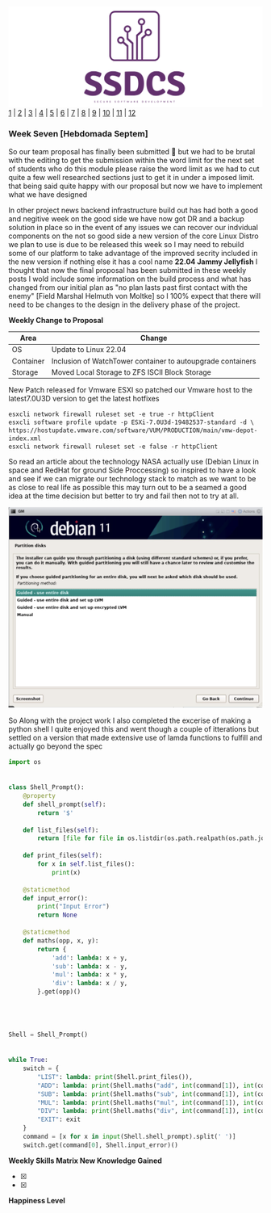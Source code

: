 ![Logo](Images/Logo.png)
[1](/MyPortfolio/SSDCS/Unit01.html) | [2](/MyPortfolio/SSDCS/Unit02.html) | [3](/MyPortfolio/SSDCS/Unit03.html) | [4](/MyPortfolio/SSDCS/Unit04.html) | [5](/MyPortfolio/SSDCS/Unit05.html) | [6](/MyPortfolio/SSDCS/Unit06.html) | [7](/MyPortfolio/SSDCS/Unit07.html) | [8](/MyPortfolio/SSDCS/Unit08.html) | [9](/MyPortfolio/SSDCS/Unit09.html) | [10](/MyPortfolio/SSDCS/Unit10.html) | [11](/MyPortfolio/SSDCS/Unit11.html) | [12](/MyPortfolio/SSDCS/Unit12.html)
### Week Seven [Hebdomada Septem]

So our team proposal has finally been submitted 🥳 but we had to be brutal with the editing to get the submission within the word limit for the next set of students who do this module please raise the word limit as we had to cut quite a few well researched sections just to get it in under a imposed limit. that being said quite happy with our proposal but now we have to implement what we have designed 

In other project news backend infrastructure build out has had both a good and negitive week on the good side we have now got DR and a backup solution in place so in the event of any issues we can recover our indvidual components on the not so good side a new version of the core Linux Distro we plan to use is due to be released this week so I may need to rebuild some of our platform to take advantage of the improved secrity included in the new version if nothing else it has a cool name **22.04 Jammy Jellyfish** I thought that now the final proposal has been submitted in these weekly posts I wold include some information on the build process and what has changed from our initial plan as "no plan lasts past first contact with the enemy" [Field Marshal Helmuth von Moltke] so I 100% expect that there will need to be changes to the design in the delivery phase of the project.

**Weekly Change to Proposal**

| Area  | Change  |
|---|---|
| OS  | Update to Linux 22.04  |
| Container  | Inclusion of WatchTower container to autoupgrade containers |
| Storage | Moved Local Storage to ZFS ISCII Block Storage |


New Patch released for Vmware ESXI so patched our Vmware host to the latest7.0U3D version to get the latest hotfixes

```shell
esxcli network firewall ruleset set -e true -r httpClient
esxcli software profile update -p ESXi-7.0U3d-19482537-standard -d \
https://hostupdate.vmware.com/software/VUM/PRODUCTION/main/vmw-depot-index.xml
esxcli network firewall ruleset set -e false -r httpClient
```
So read an article about the technology NASA actually use (Debian Linux in space and RedHat for ground Side Proccessing) so inspired to have a look and see if we can migrate our technology stack to match as we want to be as close to real life as possible this may turn out to be a seamed a good idea at the time decision but better to try and fail then not to try at all.  

![Logo](Images/Debian.png)

So Along with the project work I also completed the excerise of making a python shell I quite enjoyed this and went though a couple of itterations but settled on a version that made extensive use of lamda functions to fulfill and actually go beyond the spec 

```python
import os


class Shell_Prompt():
    @property
    def shell_prompt(self):
        return '$'

    def list_files(self):
        return [file for file in os.listdir(os.path.realpath(os.path.join(os.getcwd(), os.path.dirname(__file__)))) if os.path.isfile(file)]

    def print_files(self):
        for x in self.list_files():
            print(x)

    @staticmethod
    def input_error():
        print("Input Error")
        return None

    @staticmethod
    def maths(opp, x, y):
        return {
            'add': lambda: x + y,
            'sub': lambda: x - y,
            'mul': lambda: x * y,
            'div': lambda: x / y,
        }.get(opp)()

 


Shell = Shell_Prompt()


while True:
    switch = {
        "LIST": lambda: print(Shell.print_files()),
        "ADD": lambda: print(Shell.maths("add", int(command[1]), int(command[2]))) if len(command) == 3 else Shell.input_error(),
        "SUB": lambda: print(Shell.maths("sub", int(command[1]), int(command[2]))) if len(command) == 3 else Shell.input_error(),
        "MUL": lambda: print(Shell.maths("mul", int(command[1]), int(command[2]))) if len(command) == 3 else Shell.input_error(),
        "DIV": lambda: print(Shell.maths("div", int(command[1]), int(command[2]))) if len(command) == 3 else Shell.input_error(),
        "EXIT": exit
    }
    command = [x for x in input(Shell.shell_prompt).split(' ')]
    switch.get(command[0], Shell.input_error)()

```

**Weekly Skills Matrix New Knowledge Gained**

- [x] 
- [x] 

**Happiness Level**
